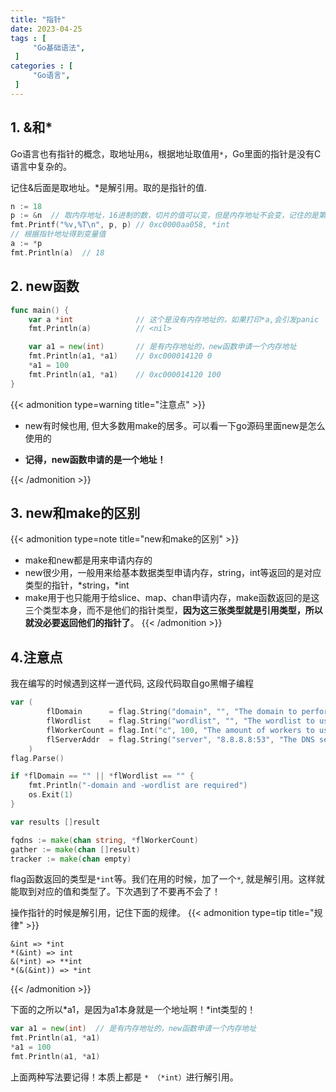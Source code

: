 ```yaml
---
title: "指针"
date: 2023-04-25
tags : [                                    
     "Go基础语法",
 ]
categories : [                              
     "Go语言",
 ]
---
```

## 1. &和*

Go语言也有指针的概念，取地址用`&`，根据地址取值用`*`，Go里面的指针是没有C语言中复杂的。

记住&后面是取地址。*是解引用。取的是指针的值.

```go
n := 18
p := &n  // 取内存地址，16进制的数，切片的值可以变，但是内存地址不会变，记住的是第一个元素的内存地址
fmt.Printf("%v,%T\n", p, p) // 0xc0000aa058, *int
// 根据指针地址得到变量值
a := *p
fmt.Println(a)  // 18
```


## 2. new函数

```go
func main() {
	var a *int              // 这个是没有内存地址的，如果打印*a,会引发panic
	fmt.Println(a)          // <nil>

	var a1 = new(int)       // 是有内存地址的，new函数申请一个内存地址
	fmt.Println(a1, *a1)    // 0xc000014120 0
	*a1 = 100
	fmt.Println(a1, *a1)    // 0xc000014120 100
}
```

{{< admonition type=warning  title="注意点"  >}} 
- new有时候也用, 但大多数用make的居多。可以看一下go源码里面new是怎么使用的

- **记得，new函数申请的是一个地址！**

{{< /admonition >}}

## 3. new和make的区别

{{< admonition type=note  title="new和make的区别"  >}} 

-   make和new都是用来申请内存的
-   new很少用，一般用来给基本数据类型申请内存，string，int等返回的是对应类型的指针，*string，*int
-   make用于也只能用于给slice、map、chan申请内存，make函数返回的是这三个类型本身，而不是他们的指针类型，**因为这三张类型就是引用类型，所以就没必要返回他们的指针了**。
{{< /admonition >}}

## 4.注意点

我在编写的时候遇到这样一道代码, 这段代码取自go黑帽子编程

```go
var (
		flDomain      = flag.String("domain", "", "The domain to perform guessing against.")
		flWordlist    = flag.String("wordlist", "", "The wordlist to use for guessing.")
		flWorkerCount = flag.Int("c", 100, "The amount of workers to use.")
		flServerAddr  = flag.String("server", "8.8.8.8:53", "The DNS server to use.")
	)
flag.Parse()

if *flDomain == "" || *flWordlist == "" {
	fmt.Println("-domain and -wordlist are required")
	os.Exit(1)
}

var results []result

fqdns := make(chan string, *flWorkerCount)
gather := make(chan []result)
tracker := make(chan empty)
```

flag函数返回的类型是`*int`等。我们在用的时候，加了一个`*`,  就是解引用。这样就能取到对应的值和类型了。下次遇到了不要再不会了！

操作指针的时候是解引用，记住下面的规律。
{{< admonition type=tip  title="规律"  >}} 
```
&int => *int 
*(&int) => int 
&(*int) => **int 
*(&(&int)) => *int
```

{{< /admonition >}}

下面的之所以*a1，是因为a1本身就是一个地址啊！*int类型的！

```go
var a1 = new(int)  // 是有内存地址的，new函数申请一个内存地址
fmt.Println(a1, *a1)
*a1 = 100
fmt.Println(a1, *a1)
```

上面两种写法要记得！本质上都是 `* （*int）`进行解引用。